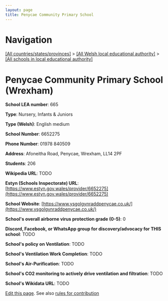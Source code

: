 ```yaml
---
layout: page
title: Penycae Community Primary School
---
```

# Navigation

[[All countries/states/provinces]](../../..) > [[All Welsh local educational authority]](../..) > [[All schools in local educational authority]](..)

# Penycae Community Primary School (Wrexham)

**School LEA number**: 665

**Type**: Nursery, Infants & Juniors

**Type (Welsh)**: English medium

**School Number**: 6652275

**Phone Number**: 01978 840509

**Address**: Afoneitha Road, Penycae, Wrexham, LL14 2PF

**Students**: 206

**Wikipedia URL**: TODO

**Estyn (Schools Inspectorate) URL**: [https://www.estyn.gov.wales/provider/6652275](https://www.estyn.gov.wales/provider/6652275)

**School Website**: [https://www.ysgolgynraddpenycae.co.uk/](https://www.ysgolgynraddpenycae.co.uk/)

**School's overall airborne virus protection grade (0-5)**: 0

**Discord, Facebook, or WhatsApp group for discovery/advocacy for THIS school**: TODO

**School's policy on Ventilation**: TODO

**School's Ventilation Work Completion**: TODO

**School's Air-Purification**: TODO

**School's CO2 monitoring to actively drive ventilation and filtration**: TODO

**School's Wikidata URL**: TODO




[Edit this page](https://github.com/VentilationProject/Wales/edit/prif/./Wrexham/Penycae_Community_Primary_School.md). See also [rules for contribution](../../../contribution-rules/)